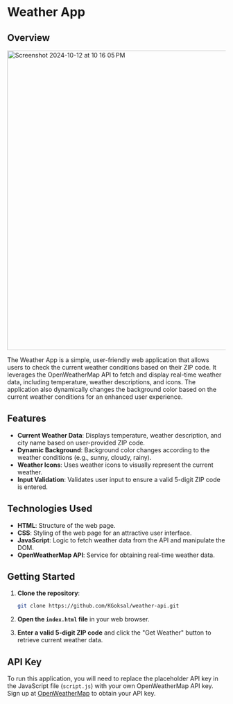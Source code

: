 
# Weather App

## Overview
<img width="691" alt="Screenshot 2024-10-12 at 10 16 05 PM" src="https://github.com/user-attachments/assets/bc1e8cfe-6abe-45ef-b847-c796b4a8b2a6">

The Weather App is a simple, user-friendly web application that allows users to check the current weather conditions based on their ZIP code. It leverages the OpenWeatherMap API to fetch and display real-time weather data, including temperature, weather descriptions, and icons. The application also dynamically changes the background color based on the current weather conditions for an enhanced user experience.

## Features

- **Current Weather Data**: Displays temperature, weather description, and city name based on user-provided ZIP code.
- **Dynamic Background**: Background color changes according to the weather conditions (e.g., sunny, cloudy, rainy).
- **Weather Icons**: Uses weather icons to visually represent the current weather.
- **Input Validation**: Validates user input to ensure a valid 5-digit ZIP code is entered.

## Technologies Used

- **HTML**: Structure of the web page.
- **CSS**: Styling of the web page for an attractive user interface.
- **JavaScript**: Logic to fetch weather data from the API and manipulate the DOM.
- **OpenWeatherMap API**: Service for obtaining real-time weather data.

## Getting Started

1. **Clone the repository**:
   ```bash
   git clone https://github.com/KGoksal/weather-api.git
   ```

2. **Open the `index.html` file** in your web browser.

3. **Enter a valid 5-digit ZIP code** and click the "Get Weather" button to retrieve current weather data.

## API Key

To run this application, you will need to replace the placeholder API key in the JavaScript file (`script.js`) with your own OpenWeatherMap API key. Sign up at [OpenWeatherMap](https://openweathermap.org/) to obtain your API key.
